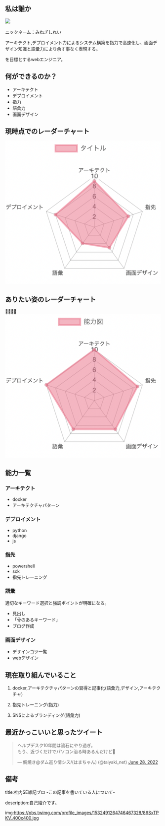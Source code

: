 
## 私は誰か

<img src="https://pbs.twimg.com/profile_images/1532491264746467328/86SxTPKV_400x400.jpg">

ニックネーム：みねぎしれい

アーキテクト,デプロイメント力によるシステム構築を指力で高速化し、画面デザイン知識と語彙力により余す事なく表現する。

を目標とするwebエンジニア。



## 何ができるのか？

- アーキテクト
- デプロイメント
- 指力
- 語彙力
- 画面デザイン



## 現時点でのレーダーチャート

![picture 9](../images/eb952e5fae0cd09fbd1fafde87c90e3b1d5b8926ca289b65ac57cf2d5d98eccd.png)  


## ありたい姿のレーダーチャート

![picture 10](../images/ba460ac9fa73658b1c582cefeed2e6ee6b4aa85e0ae2e8c9a614a5ba690c5c28.png)  



## 能力一覧


### アーキテクト

- docker
- アーキテクチャパターン


### デプロイメント

- python
- django
- js


### 指先

- powershell
- sck
- 指先トレーニング


### 語彙

適切なキーワード選択と強調ポイントが明確になる。

- 見出し
- 「骨のあるキーワード」
- ブログ作成


### 画面デザイン

- デザインコツ一覧
- webデザイン


## 現在取り組んでいること

1. docker,アーキテクチャパターンの習得と記事化(語彙力,デザイン,アーキテクチャ)

2. 指先トレーニング(指力)

3. SNSによるブランディング(語彙力)


## 最近かっこいいと思ったツイート

<blockquote class="twitter-tweet"><p lang="ja" dir="ltr">ヘルプデスク10年間は流石にやり過ぎ。<br>もう、近づくだけでパソコン治る時あるんだけど🤔</p>&mdash; 鯛焼き@ダム巡り情シス/(はまちゃん) (@taiyaki_net) <a href="https://twitter.com/taiyaki_net/status/1541716984081285121?ref_src=twsrc%5Etfw">June 28, 2022</a></blockquote> <script async src="https://platform.twitter.com/widgets.js" charset="utf-8"></script>


## 備考

title:社内SE雑記ブロ -この記事を書いている人について-

description:自己紹介です。

img:https://pbs.twimg.com/profile_images/1532491264746467328/86SxTPKV_400x400.jpg




